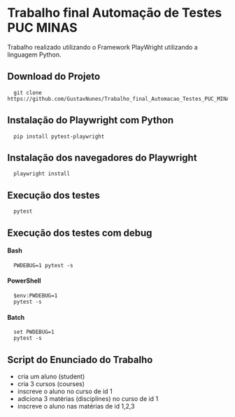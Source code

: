# Trabalho final Automação de Testes PUC MINAS

Trabalho realizado utilizando o Framework PlayWright utilizando a linguagem Python.

<h2>Download do Projeto</h2>

```
  git clone https://github.com/GustavNunes/Trabalho_final_Automacao_Testes_PUC_MINAS.git
```

<h2>Instalação do Playwright com Python</h2>

```
  pip install pytest-playwright
```
<h2>Instalação dos navegadores do Playwright</h2>

```
  playwright install
```

<h2>Execução dos testes</h2>

```
  pytest
```

<h2>Execução dos testes com debug</h2>

<h4>Bash</h4>

```
  PWDEBUG=1 pytest -s
```
<h4>PowerShell</h4>

```
  $env:PWDEBUG=1
  pytest -s
```
<h4>Batch</h4>

```
  set PWDEBUG=1
  pytest -s
```

<h2>Script do Enunciado do Trabalho</h2>

- cria um aluno (student)
- cria 3 cursos (courses)
- inscreve o aluno no curso de id 1
- adiciona 3 matérias (disciplines) no curso de id 1
- inscreve o aluno nas matérias de id 1,2,3

